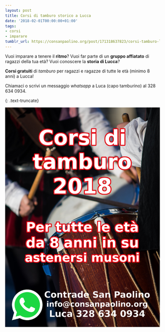 ```yaml
---
layout: post
title: Corsi di tamburo storico a Lucca
date: '2018-02-01T00:00:00+01:00'
tags:
- corsi
- imparare
tumblr_url: https://consanpaolino.org/post/171318637823/corsi-tamburo-lucca
---
```


Vuoi imparare a tenere il **ritmo**?
Vuoi far parte di un **gruppo affiatato** di ragazzi della tua età?
Vuoi conoscere la **storia di Lucca**?

**Corsi gratuiti** di *tamburo* per ragazzi e ragazze di tutte le età (minimo 8 anni) a Lucca!

Chiamaci o scrivi un messaggio *whatsapp* a Luca (capo tamburino) al 328 634 0934.

{: .text-truncate}

![volantino tamburini lucca corso 2018](/tumblr_files/tumblr_p4rxd9P8IE1vc0hzqo1_1280.png)